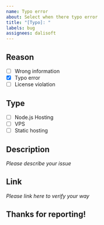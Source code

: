 ```yaml
---
name: Typo error
about: Select when there typo error
title: "[Typo]: "
labels: bug
assignees: dalisoft
---
```


## Reason

- [ ] Wrong information
- [x] Typo error
- [ ] License violation

## Type

- [ ] Node.js Hosting
- [ ] VPS
- [ ] Static hosting

## Description

_Please describe your issue_

## Link

_Please link here to verify your way_

## Thanks for reporting!
